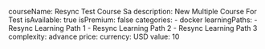 courseName: Resync Test Course Sa
description: New Multiple Course For Test
isAvailable: true
isPremium: false
categories: 
    - docker
learningPaths: 
    - Resync Learning Path 1
    - Resync Learning Path 2
    - Resync Learning Path 3
complexity: advance
price: 
    currency: USD
    value: 10
